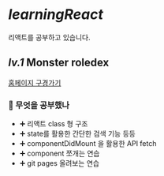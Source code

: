 # *learningReact*
리액트를 공부하고 있습니다.

## *lv.1* Monster roledex
[홈페이지 구경가기](https://mochapoke.github.io/monster-rol/)

### 🌼 무엇을 공부했나
- ➕ 리액트 class 형 구조 
- ➕ state를 활용한 간단한 검색 기능 등등
- ➕ componentDidMount 을 활용한 API fetch
- ➕ component 쪼개는 연습
- ➕ git pages 올려보는 연습
